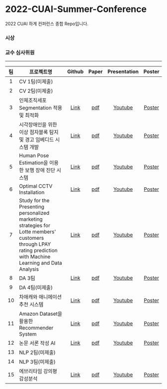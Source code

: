 # 2022-CUAI-Summer-Conference
2022 CUAI 하계 컨퍼런스 종합 Repo입니다.


### 시상

### 교수 심사위원


---

|팀|프로젝트명|Github|Paper|Presentation|Poster|
|:---:|---|:---:|:---:|:---:|:---:|
|1|CV 1팀(미제출)||
|2|CV 2팀(미제출)||
|3|인체조직세포 Segmentation 적용 및 최적화|[Link](https://github.com/CUAI-CAU/2022_Summer_CV3)|[pdf]()|[Youtube]()|[Poster]()
|4|시각장애인을 위한 이상 점자블록 탐지 및 경고 임베디드 시스템 개발|[Link](https://github.com/CUAI-CAU/2022_Summer_CV_T4_Blueberry)|[pdf]()|[Youtube]()|[Poster]()
|5|Human Pose Estimation을 이용한 보행 장애 진단 시스템|[Link](https://github.com/CUAI-CAU/2022_Summer_CV5)|[pdf]()|[Youtube]()|[Poster]()
|6|Optimal CCTV Installation|[Link](https://github.com/CUAI-CAU/2022_Summer_DA_T6_Panopticon)|[pdf]()|[Youtube]()|[Poster]()
|7|Study for the Presenting personalized marketing strategies for Lotte members' customers through LPAY rating prediction with Machine Learning and Data Analysis|[Link](https://github.com/CUAI-CAU/2022_Summer_DA7)|[pdf]()|[Youtube]()|[Poster]()
|8|DA 3팀|[Link](https://github.com/CUAI-CAU/2022_Summer_DA8_Seoul_spy)|[pdf]()|[Youtube]()|[Poster]()
|9|DA 4팀(미제출)||
|10|차애캐와 애니메이션 추천 시스템|[Link](https://github.com/CUAI-CAU/2022_Summer_RecSys_10)|[pdf]()|[Youtube]()|[Poster]()
|11|Amazon Dataset을 활용한 Recommender System|[Link](https://github.com/CUAI-CAU/2022_Summer_RecSys_T11_Ah_Chu)|[pdf]()|[Youtube]()|[Poster]()
|12|논문 서론 작성 AI|[Link](https://github.com/CUAI-CAU/2022_Summer_NLP_T12)|[pdf]()|[Youtube]()|[Poster]()
|13|NLP 2팀(미제출)|
|14|NLP 3팀(미제출)|
|15|에브리타임 강의평 감성분석|[Link](https://github.com/CUAI-CAU/2022_Summer_NLP_T15)|[pdf]()|[Youtube]()|[Poster]()

